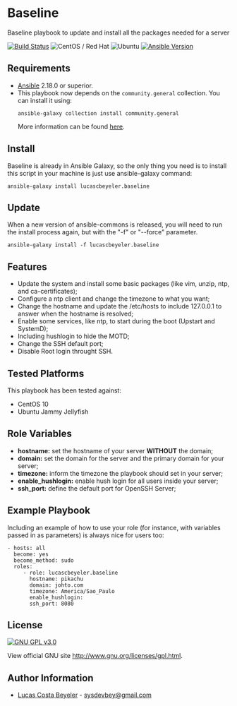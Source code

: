 Baseline
=========

Baseline playbook to update and install all the packages needed for a server

[![Build Status](https://circleci.com/gh/lucascbeyeler/baseline.svg?style=shield)](https://circleci.com/gh/lucascbeyeler/baseline)
![CentOS / Red Hat](https://img.shields.io/badge/platform-CentOS%20%7C%20Red%20Hat-green.svg)
![Ubuntu](https://img.shields.io/badge/platform-Ubuntu-green.svg)
[![Ansible Version](https://img.shields.io/badge/Ansible-2.18.0-green.svg)](https://www.ansible.com/)


Requirements
------------

* [Ansible](https://github.com/ansible/ansible) 2.18.0 or superior.
* This playbook now depends on the `community.general` collection. You can install it using:
  ```
  ansible-galaxy collection install community.general
  ```
  More information can be found [here](https://galaxy.ansible.com/ui/repo/published/community/general/?extIdCarryOver=true&sc_cid=701f2000001OH7YAAW).


Install
--------------
Baseline is already in Ansible Galaxy, so the only thing you need is to install this script in your machine is just use ansible-galaxy command:

```
ansible-galaxy install lucascbeyeler.baseline
```

Update
--------------
When a new version of ansible-commons is released, you will need to run the install process again, but with the "-f" or "--force" parameter.

```
ansible-galaxy install -f lucascbeyeler.baseline
```

Features
--------------

* Update the system and install some basic packages (like vim, unzip, ntp, and ca-certificates);
* Configure a ntp client and change the timezone to what you want;
* Change the hostname and update the /etc/hosts to include 127.0.0.1 to answer when the hostname is resolved;
* Enable some services, like ntp, to start during the boot (Upstart and SystemD);
* Including hushlogin to hide the MOTD;
* Change the SSH default port;
* Disable Root login throught SSH.


Tested Platforms
----------------
This playbook has been tested against:
* CentOS 10
* Ubuntu Jammy Jellyfish


Role Variables
--------------

* **hostname:** set the hostname of your server **WITHOUT** the domain;
* **domain:** set the domain for the server and the primary domain for your server;
* **timezone:** inform the timezone the playbook should set in your server;
* **enable_hushlogin:** enable hush login for all users inside your server;
* **ssh_port:** define the default port for OpenSSH Server;

Example Playbook
----------------

Including an example of how to use your role (for instance, with variables passed in as parameters) is always nice for users too:

```
- hosts: all
  become: yes
  become_method: sudo
  roles:
     - role: lucascbeyeler.baseline
       hostname: pikachu
       domain: johto.com
       timezone: America/Sao_Paulo
       enable_hushlogin:
       ssh_port: 8080
```

License
-------

[![GNU GPL v3.0](http://www.gnu.org/graphics/gplv3-127x51.png)](http://www.gnu.org/licenses/gpl.html)

View official GNU site <http://www.gnu.org/licenses/gpl.html>.

Author Information
------------------

* [Lucas Costa Beyeler](https://github.com/lucascbeyeler) - sysdevbey@gmail.com
